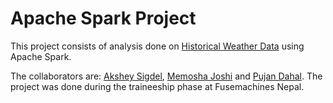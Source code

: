 # Apache Spark Project

This project consists of analysis done on [Historical Weather Data](https://www.kaggle.com/datasets/balabaskar/historical-weather-data-of-all-country-capitals) using Apache Spark.

The collaborators are: [Akshey Sigdel](https://www.github.com/aksigdel), [Memosha Joshi](https://www.github.com/MemoshaJoshi) and [Pujan Dahal](https://www.github.com/pujan-dahal). The project was done during the traineeship phase at Fusemachines Nepal.
